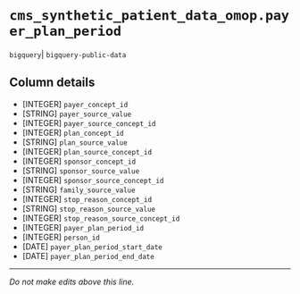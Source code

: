 # `cms_synthetic_patient_data_omop.payer_plan_period`
`bigquery`| `bigquery-public-data`

## Column details
* [INTEGER]   `payer_concept_id`
* [STRING]    `payer_source_value`
* [INTEGER]   `payer_source_concept_id`
* [INTEGER]   `plan_concept_id`
* [STRING]    `plan_source_value`
* [INTEGER]   `plan_source_concept_id`
* [INTEGER]   `sponsor_concept_id`
* [STRING]    `sponsor_source_value`
* [INTEGER]   `sponsor_source_concept_id`
* [STRING]    `family_source_value`
* [INTEGER]   `stop_reason_concept_id`
* [STRING]    `stop_reason_source_value`
* [INTEGER]   `stop_reason_source_concept_id`
* [INTEGER]   `payer_plan_period_id`
* [INTEGER]   `person_id`
* [DATE]      `payer_plan_period_start_date`
* [DATE]      `payer_plan_period_end_date`

-------------------------------------------------------------------------------
*Do not make edits above this line.*
